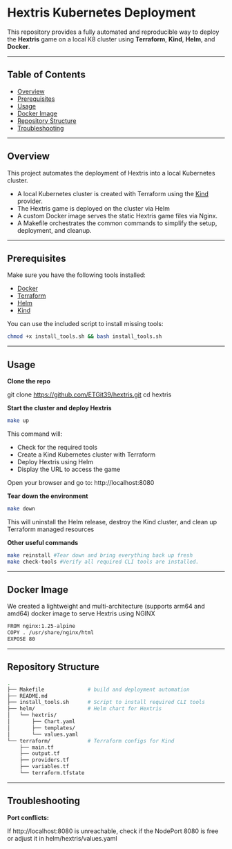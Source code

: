 # Hextris Kubernetes Deployment

This repository provides a fully automated and reproducible way to deploy the **Hextris** game on a local K8 cluster using **Terraform**, **Kind**, **Helm**, and **Docker**.

---

## Table of Contents

- [Overview](#overview)
- [Prerequisites](#prerequisites)
- [Usage](#usage)
- [Docker Image](#docker-image)
- [Repository Structure](#repository-structure)
- [Troubleshooting](#troubleshooting)

---

## Overview

This project automates the deployment of Hextris into a local Kubernetes cluster.

- A local Kubernetes cluster is created with Terraform using the [Kind](https://kind.sigs.k8s.io/) provider.
- The Hextris game is deployed on the cluster via Helm
- A custom Docker image serves the static Hextris game files via Nginx.
- A Makefile orchestrates the common commands to simplify the setup, deployment, and cleanup.

---

## Prerequisites

Make sure you have the following tools installed:

- [Docker](https://docs.docker.com/get-docker/)
- [Terraform](https://terraform.io/downloads)
- [Helm](https://helm.sh/docs/intro/install/)
- [Kind](https://kind.sigs.k8s.io/docs/user/quick-start/)

You can use the included script to install missing tools:

```bash
chmod +x install_tools.sh && bash install_tools.sh
```

---

## Usage

**Clone the repo**

git clone https://github.com/ETGit39/hextris.git
cd hextris

**Start the cluster and deploy Hextris**

```bash
make up
```

This command will:
 - Check for the required tools
 - Create a Kind Kubernetes cluster with Terraform
 - Deploy Hextris using Helm
 - Display the URL to access the game

Open your browser and go to: http://localhost:8080

**Tear down the environment**

```bash
make down
```

This will uninstall the Helm release, destroy the Kind cluster, and clean up Terraform managed resources

**Other useful commands**

```bash
make reinstall #Tear down and bring everything back up fresh
make check-tools #Verify all required CLI tools are installed.
```

---

## Docker Image

We created a lightweight and multi-architecture (supports arm64 and amd64) docker image to serve Hextris using NGINX

```bash
FROM nginx:1.25-alpine
COPY . /usr/share/nginx/html
EXPOSE 80
```

---

## Repository Structure

```bash
.
├── Makefile              # build and deployment automation
├── README.md
├── install_tools.sh      # Script to install required CLI tools
├── helm/                 # Helm chart for Hextris
│   └── hextris/
│       ├── Chart.yaml
│       ├── templates/
│       └── values.yaml
└── terraform/            # Terraform configs for Kind
    ├── main.tf
    ├── output.tf
    ├── providers.tf
    ├── variables.tf
    └── terraform.tfstate

```

---

## Troubleshooting

**Port conflicts:**

If http://localhost:8080 is unreachable, check if the NodePort 8080 is free or adjust it in helm/hextris/values.yaml
